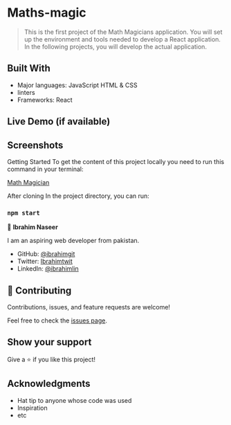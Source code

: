 [](https://img.shields.io/badge/Microverse-blueviolet)
# Maths-magic

> This is the first project of the Math Magicians application. You will set up the environment and tools needed to develop a React application. In the following projects, you will develop the actual application.



## Built With

- Major languages: JavaScript HTML & CSS 
- linters
- Frameworks: React

## Live Demo (if available)


## Screenshots


Getting Started
To get the content of this project locally you need to run this command in your terminal:

[Math Magician](https://github.com/ibrahim777764/Maths-magic.git)

After cloning In the project directory, you can run:

### `npm start`

👤 **Ibrahim Naseer**

I am an aspiring web developer from pakistan.
- GitHub: [@ibrahimgit](https://github.com/ibrahim777764)
- Twitter: [Ibrahimtwit](https://twitter.com/Ibrahim66650696)
- LinkedIn: [@ibrahimlin](https://www.linkedin.com/in/ibrahim-naseer-215667225/)


## 🤝 Contributing

Contributions, issues, and feature requests are welcome!

Feel free to check the [issues page](../../issues/).

## Show your support

Give a ⭐️ if you like this project!

## Acknowledgments

- Hat tip to anyone whose code was used
- Inspiration
- etc
